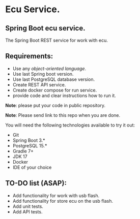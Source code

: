 # Ecu Service.

## Spring Boot ecu service.

The Spring Boot REST service for work with ecu.

## Requirements:

- Use any *object-oriented language*.
- Use last Spring boot version.
- Use last PostgreSQL database version.
- Create REST API service.
- Create docker compose for run service.
- provide code and clear instructions how to run it.

**Note**: please put your code in public repository.

**Note**: Please send link to this repo when you are done.

You will need the following technologies available to try it out:

* Git
* Spring Boot 3.*
* PostgreSQL 15.*
* Gradle 7+
* JDK 17
* Docker
* IDE of your choice

## TO-DO list (ASAP):

- Add functionality for work with usb flash.
- Add functionality for store ecu on the usb flash.
- Add unit tests.
- Add API tests. 
